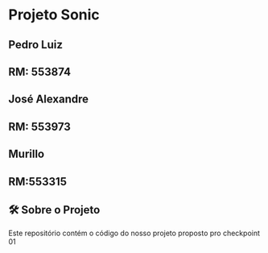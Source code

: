 # Projeto Sonic


## Pedro Luiz
## RM: 553874

## José Alexandre 
## RM: 553973

## Murillo
## RM:553315


## 🛠 Sobre o Projeto

Este repositório contém o código do nosso projeto proposto pro checkpoint 01
